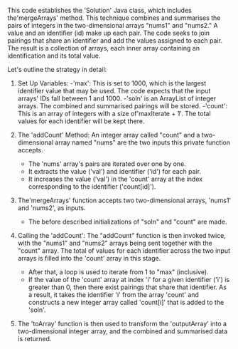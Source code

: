 This code establishes the 'Solution' Java class, which includes the'mergeArrays' method. This technique combines and summarises the pairs of integers in the two-dimensional arrays "nums1" and "nums2." A value and an identifier (id) make up each pair. The code seeks to join pairings that share an identifier and add the values assigned to each pair. The result is a collection of arrays, each inner array containing an identification and its total value.

Let's outline the strategy in detail:

1. Set Up Variables:
   -'max': This is set to 1000, which is the largest identifier value that may be used. The code expects that the input arrays' IDs fall between 1 and 1000.
   -'soln' is an ArrayList of integer arrays. The combined and summarised pairings will be stored.
   -'count': This is an array of integers with a size of'maxIterate + 1'. The total values for each identifier will be kept there.

2. The 'addCount' Method: An integer array called "count" and a two-dimensional array named "nums" are the two inputs this private function accepts.
   - The 'nums' array's pairs are iterated over one by one.
   - It extracts the value ('val') and identifier ('id') for each pair.
   - It increases the value ('val') in the 'count' array at the index corresponding to the identifier ('count[id]').

3. The'mergeArrays' function accepts two two-dimensional arrays, 'nums1' and 'nums2', as inputs.
   - The before described initializations of "soln" and "count" are made.

4. Calling the 'addCount':
   The "addCount" function is then invoked twice, with the "nums1" and "nums2" arrays being sent together with the "count" array. The total of values for              each identifier across the two input arrays is filled into the 'count' array in this stage.
   - After that, a loop is used to iterate from 1 to "max" (inclusive).
   - If the value of the 'count' array at index 'i' for a given identifier ('i') is greater than 0, then there exist pairings that share that identifier. As a           result, it takes the identifier 'i' from the array 'count' and constructs a new integer array called 'count[i]' that is added to the 'soln'.
  
5. The 'toArray' function is then used to transform the 'outputArray' into a two-dimensional integer array, and the combined and summarised data is returned.


